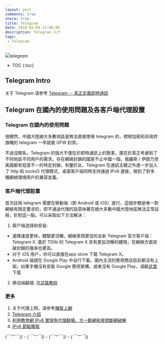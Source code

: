 ```yaml
---
layout: post
comments: true
share: true
title: Telegram
date: 2018-03-04 23:00:00
description: Telegram 入门
tags: 
 - Telegram
---
```


![](http://telegra.ph/file/bcd36f4f5f0b155723dce.png)*telegram*

* TOC
{:toc}

## Telegram Intro #

关于 Telegram 请参考 [Telegram -- 真正定義即時通訊](http://test007/Telegram-intro)

## Telegram 在國內的使用問題及各客戶端代理設置 ##

### Telegram 在國內的使用問題 ##

很顯然，中國大陸絕大多數地區是無法直接使用 telegram 的，標榜加密和非政府旗幟的 telegram 一早就被 GFW 封禁。

不過沒關系，Telegram 的強大不僅在於即時通訊上的簡潔，還在於真正考慮到了不同地區不同用戶的需求。存在網絡封鎖的國家不止中國一個，俄羅斯 / 伊朗乃至美國都有程度不一的特定封鎖，有鑒於此，Telegram 在通訊主體之外進一步加入了 http 和 socks5 代理模式，桌面客戶端同時支持通過 IPv6 連接，做到了對多種網絡環境用戶的兼容並蓄。

### 客戶端代理設置 ##

首次註冊 telegram 需要在移動端（即 Android 或 iOS）進行，這個步驟是唯一對網絡有限定要求的，即不通過代理的話意味著在絕大多數中國大陸地區無法正常註冊，針對這一點，可以采取如下方法解決：

1. 客户端选择和安装: 
 - 選擇速度更快，體驗更流暢，網絡表現更佳的全新 Telegram 官方客戶端： Telegram X. 基於 TDlib 的 Telegram X 具有更加流暢的體現，在網絡方面突破封鎖的幾率也更高。
 - 对于 iOS 用户，你可以直接在app store 下载 Telegram X。
 - Android 端請在 Google Play 中自行下載，國內主流的應用商店目前都沒有上架。如果手機沒有安裝 Google 應用架構，或者沒有 Google Play，请戳[这里](https://mega.nz/#!kYhwnKhB!wmd3QMEvjBEnXTlSkrsy4JDZ6-rc__zqzx542uvqEZs)下载
2. 移动端翻墙: 见[这篇教程]()

### 更多

1. 关于代理上网，请参考[機智上網](http://test007.gq/surf-the-real)
2. [Telegram 介绍](http://test007.gq/Telegram-intro)
3. [利用教育網 IPv6 實現免代理翻墻、大一斷網和夜間斷網破解](http://test007.gq/IPV6-edu)
4. [IPv6 節點獲取](http://test007.gq/IPV6-node)

\(￣︶￣*\)) - \(￣︶￣*\)) - \(￣︶￣*\)) - \(￣︶￣*\))